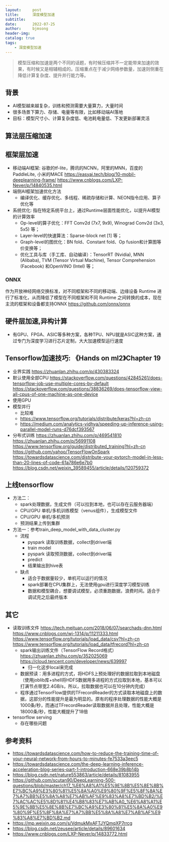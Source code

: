 ```yaml
---
layout:     post
title:      深度模型加速
subtitle:   
date:       2022-07-25
author:     bjmsong
header-img: 
catalog: true
tags:
    - 深度模型加速
---
```

>模型压缩和加速是两个不同的话题，有时候压缩并不一定能带来加速的效果，有时候又是相辅相成的。压缩重点在于减少网络参数量，加速则侧重在降低计算复杂度、提升并行能力等。

## 背景
- AI模型越来越复杂，训练和预测需要大量算力，大量时间
- 很多场景下算力、存储、电量等有限，比如移动端AI落地
- 目标：模型尺寸小、计算复杂度低、电池耗电量低、下发更新部署灵活


## 算法层压缩加速


## 框架层加速
- 移动端AI框架: 谷歌的tf-lite，腾讯的NCNN，阿里的MNN，百度的PaddleLite, 小米的MACE
https://easyai.tech/blog/10-mobil-deeplearning-frame/
https://www.cnblogs.com/LXP-Never/p/14840535.html
- 端侧AI框架加速优化方法
    - 编译优化、缓存优化、多线程、稀疏存储和计算、NEON指令应用、算子优化等
- 系统优化: 指在特定系统平台上，通过Runtime层面性能优化，以提升AI模型的计算效率
    - Op-level的算子优化：FFT Conv2d (7x7, 9x9), Winograd Conv2d (3x3, 5x5) 等；
    - Layer-level的快速算法：Sparse-block net [1] 等；
    - Graph-level的图优化：BN fold、Constant fold、Op fusion和计算图等价变换等；
    - 优化工具与库（手工库、自动编译）：TensorRT (Nvidia), MNN (Alibaba), TVM (Tensor Virtual Machine), Tensor Comprehension (Facebook) 和OpenVINO (Intel) 等；


### ONNX
作为开放神经网络交换标准，对不同框架和不同的移动端、边缘设备 Runtime 进行了标准化，从而降低了模型在不同框架和不同 Runtime 之间转换的成本，现在主流的框架和设备都支持ONNX
https://github.com/onnx/onnx


## 硬件层加速,异构计算
- 有GPU、FPGA、ASIC等多种方案，各种TPU、NPU就是ASIC这种方案，通过专门为深度学习进行芯片定制，大大加速模型运行速度


## Tensorflow加速技巧: 《Hands on ml2》Chapter 19
- 业界实践
https://zhuanlan.zhihu.com/p/430383324
- 默认使用全部CPU
https://stackoverflow.com/questions/42845261/does-tensorflow-job-use-multiple-cores-by-default
https://stackoverflow.com/questions/38836269/does-tensorflow-view-all-cpus-of-one-machine-as-one-device
- 使用GPU
- 模型并行
    - 比较难
    - https://www.tensorflow.org/tutorials/distribute/keras?hl=zh-cn
    - https://medium.com/analytics-vidhya/speeding-up-inference-using-parallel-model-runs-d76dcf393567   
- 分布式训练
https://zhuanlan.zhihu.com/p/469541810
https://zhuanlan.zhihu.com/p/56991108
https://www.tensorflow.org/guide/distributed_training?hl=zh-cn
https://github.com/yahoo/TensorFlowOnSpark
https://towardsdatascience.com/distribute-your-pytorch-model-in-less-than-20-lines-of-code-61a786e6e7b0
https://blog.csdn.net/weixin_39589455/article/details/120759372

## 上线tensorflow
- 方法二：
    - spark处理数据，生成文件（可以拉到本地，也可以存在云服务器端）
    - CPU/GPU 单机/多机训练模型（venus组件），生成模型文件
    - CPU/GPU 单机/多机预测
    - 预测结果上传到集群
- 方法一：参考train_deep_model_with_data_cluster.py
    - 流程
        - pyspark 读取训练数据，collect到driver端
        - train model
        - pyspark 读取预测数据，collect到driver端
        - predict
        - 结果输出到hive表
    - 缺点
        - 适合于数据量较少，单机可以运行的情况
        - spark部署在CPU集群上，无法使用gpu进行深度学习模型训练
        - 数据和模型耦合，想要调试模型，必须重跑数据，浪费时间。适合于调试完之后最终版本


## 其它
- 读取训练文件
    https://tech.meituan.com/2018/06/07/searchads-dnn.html
    https://www.cnblogs.com/wj-1314/p/11211333.html
    https://www.tensorflow.org/tutorials/load_data/csv?hl=zh-cn
    https://www.tensorflow.org/tutorials/load_data/tfrecord?hl=zh-cn
    - spark输出训练文件（TensorFlow Record格式） 
        https://zhuanlan.zhihu.com/p/352025069
        https://cloud.tencent.com/developer/news/639997  
        - 归一化这步local来完成 
    - 数据预读：用多进程的方式，将HDFS上预处理好的数据拉取到本地磁盘（使用joblib库+shell将HDFS数据用多进程的方式拉取到本地，基本可以打满节点带宽2.4GB/s，所以，拉取数据也可以在10分钟内完成）
    - 程序通过TensorFlow提供的TFrecordReader的方式读取本地磁盘上的数据，这部分的性能提升是最为明显的。原有的程序处理数据的性能大概是1000条/秒，而通过TFrecordReader读取数据并且处理，性能大概是18000条/秒，性能大概提升了18倍
- tensorflow serving
    - 存在哪些问题 




## 参考资料
- https://towardsdatascience.com/how-to-reduce-the-training-time-of-your-neural-network-from-hours-to-minutes-fe7533a3eec5
- https://towardsdatascience.com/the-deep-learning-inference-acceleration-blog-series-part-1-introduction-668e39b8b14b
- https://blog.csdn.net/nature553863/article/details/81083955
- https://github.com/scutan90/DeepLearning-500-questions/blob/master/ch17_%E6%A8%A1%E5%9E%8B%E5%8E%8B%E7%BC%A9%E3%80%81%E5%8A%A0%E9%80%9F%E5%8F%8A%E7%A7%BB%E5%8A%A8%E7%AB%AF%E9%83%A8%E7%BD%B2/%E7%AC%AC%E5%8D%81%E4%B8%83%E7%AB%A0_%E6%A8%A1%E5%9E%8B%E5%8E%8B%E7%BC%A9%E3%80%81%E5%8A%A0%E9%80%9F%E5%8F%8A%E7%A7%BB%E5%8A%A8%E7%AB%AF%E9%83%A8%E7%BD%B2.md
- https://mp.weixin.qq.com/s/VdmukMxAFTJYQmqXP7rrcg
- https://blog.csdn.net/zeusee/article/details/89601634
- https://www.cnblogs.com/LXP-Never/p/14833772.html